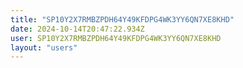 ```yaml
---
title: "SP10Y2X7RMBZPDH64Y49KFDPG4WK3YY6QN7XE8KHD"
date: 2024-10-14T20:47:22.934Z
user: SP10Y2X7RMBZPDH64Y49KFDPG4WK3YY6QN7XE8KHD
layout: "users"
---
```

    